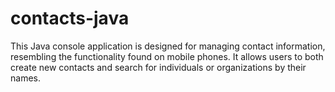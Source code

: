 # contacts-java
 This Java console application is designed for managing contact information, resembling the functionality found on mobile phones. It allows users to both create new contacts and search for individuals or organizations by their names.
